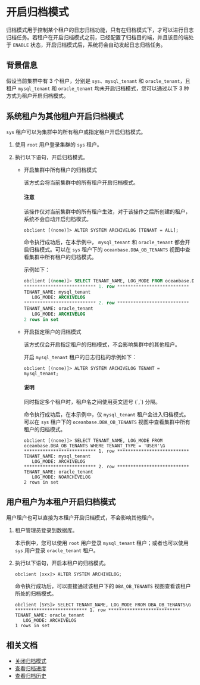 # 开启归档模式

归档模式用于控制某个租户的日志归档功能，只有在归档模式下，才可以进行日志归档任务。若租户在开启归档模式之前，已经配置了归档目的端，并且该目的端处于 `ENABLE` 状态，开启归档模式后，系统将会自动发起日志归档任务。

## 背景信息

假设当前集群中有 3 个租户，分别是 `sys`、`mysql_tenant` 和 `oracle_tenant`，且租户 `mysql_tenant` 和 `oracle_tenant` 均未开启归档模式，您可以通过以下 3 种方式为租户开启归档模式。

## 系统租户为其他租户开启归档模式

`sys` 租户可以为集群中的所有租户或指定租户开启归档模式。

1. 使用 `root` 用户登录集群的 `sys` 租户。

2. 执行以下语句，开启归档模式。

   * 开启集群中所有租户的归档模式

     该方式会将当前集群中的所有租户开启归档模式。

     <main id="notice" type='explain'>
     <h4>注意</h4>
     <p>该操作仅对当前集群中的所有租户生效，对于该操作之后所创建的租户，系统不会自动开启归档模式。</p>
     </main>

     ```shell
     obclient [(none)]> ALTER SYSTEM ARCHIVELOG [TENANT = ALL];
     ```

     命令执行成功后，在本示例中， `mysql_tenant` 和 `oracle_tenant` 都会开启归档模式。可以在 `sys` 租户下的 `oceanbase.DBA_OB_TENANTS` 视图中查看集群中所有租户的归档模式。

     示例如下：

     ```sql
     obclient [(none)]> SELECT TENANT_NAME, LOG_MODE FROM oceanbase.DBA_OB_TENANTS WHERE TENANT_TYPE = 'USER'\G
     *************************** 1. row ***************************
     TENANT_NAME: mysql_tenant
        LOG_MODE: ARCHIVELOG
     *************************** 2. row ***************************
     TENANT_NAME: oracle_tenant
        LOG_MODE: ARCHIVELOG
     2 rows in set
     ```

   * 开启指定租户的归档模式

     该方式仅会开启指定租户的归档模式，不会影响集群中的其他租户。

     开启 `mysql_tenant` 租户的日志归档的示例如下：

     ```shell
     obclient [(none)]> ALTER SYSTEM ARCHIVELOG TENANT = mysql_tenant;
     ```

     <main id="notice" type='explain'>
     <h4>说明</h4>
     <p>同时指定多个租户时，租户名之间使用英文逗号 (`,`) 分隔。</p>
     </main>

     命令执行成功后，在本示例中，仅 `mysql_tenant` 租户会进入归档模式。可以在 `sys` 租户下的 `oceanbase.DBA_OB_TENANTS` 视图中查看集群中所有租户的归档模式。

     ```shell
     obclient [(none)]> SELECT TENANT_NAME, LOG_MODE FROM oceanbase.DBA_OB_TENANTS WHERE TENANT_TYPE = 'USER'\G
     *************************** 1. row ***************************
     TENANT_NAME: mysql_tenant
        LOG_MODE: ARCHIVELOG
     *************************** 2. row ***************************
     TENANT_NAME: oracle_tenant
        LOG_MODE: NOARCHIVELOG
     2 rows in set
     ```

## 用户租户为本租户开启归档模式

用户租户也可以直接为本租户开启归档模式，不会影响其他租户。

1. 租户管理员登录到数据库。

    本示例中，您可以使用 `root` 用户登录 `mysql_tenant` 租户；或者也可以使用 `sys` 用户登录 `oracle_tenant` 租户。

2. 执行以下语句，开启本租户的归档模式。

   ```shell
   obclient [xxx]> ALTER SYSTEM ARCHIVELOG;
   ```

   命令执行成功后，可以直接通过该租户下的 `DBA_OB_TENANTS` 视图查看该租户所处的归档模式。

   ```shell
   obclient [SYS]> SELECT TENANT_NAME, LOG_MODE FROM DBA_OB_TENANTS\G
   *************************** 1. row ***************************
   TENANT_NAME: oracle_tenant
      LOG_MODE: ARCHIVELOG
   1 rows in set
   ```

## 相关文档

* [关闭归档模式](../300.log-archive/400.close-the-log-archive-mode.md)
* [查看归档进度](../300.log-archive/600.view-log-archive-progress.md)
* [查看归档历史](../300.log-archive/700.view-log-archive-history.md)
